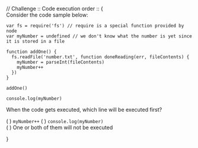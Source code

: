 // Challenge :: Code execution order ::
{  
Consider the code sample below:

```
var fs = require('fs') // require is a special function provided by node
var myNumber = undefined // we don't know what the number is yet since it is stored in a file

function addOne() {
  fs.readFile('number.txt', function doneReading(err, fileContents) {
    myNumber = parseInt(fileContents)
    myNumber++
  })
}

addOne()

console.log(myNumber)
```

When the code gets executed, which line will be executed first?

( ) `myNumber++`
( ) `console.log(myNumber)`  
( ) One or both of them will not be executed

<!-- () `myNumber++` {{selected: Note that myNumber++ is passed as a callback function to an asynchronous function}, {unselected: You correctly noticed that myNumber++ is executed later despite being located earlier in the code}}  
(x) `console.log(myNumber)`  {{selected: You correctly noticed that this line get executed first because the preceding line is part of a callback function that is delayed because a file read operation.}, {unselected: Note that readFile is an asynchronous function which delays the execution of the previous line}}  
() One or both of them will not be executed {{selected: There is nothing in the code that would keep both lines from being executed}, {unselected: You are correct that asynchronous functions will eventually complete their execution}}  
|| Remember that Javascript has both synchronous and asynchronous functions ||  
|| Remember that readFile is an asynchronous function and anything that accesses disk will generally be asynchronous because it takes longer to complete ||   -->
}
